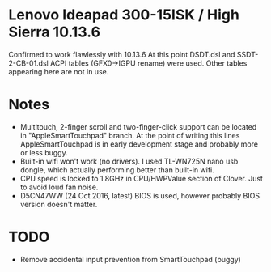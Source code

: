 Lenovo Ideapad 300-15ISK / High Sierra 10.13.6 
======================================
Confirmed to work flawlessly with 10.13.6
At this point DSDT.dsl and SSDT-2-CB-01.dsl ACPI tables (GFX0->IGPU rename) were used. Other tables appearing here are not in use.

Notes
=====
* Multitouch, 2-finger scroll and two-finger-click support can be located in "AppleSmartTouchpad" branch. At the point of writing this lines AppleSmartTouchpad is in early development stage and probably more or less buggy.
* Built-in wifi won't work (no drivers). I used TL-WN725N nano usb dongle, which actually performing better than built-in wifi.
* CPU speed is locked to 1.8GHz in CPU/HWPValue section of Clover. Just to avoid loud fan noise. 
* D5CN47WW (24 Oct 2016, latest) BIOS is used, however probably BIOS version doesn't matter.

TODO
====
* Remove accidental input prevention from SmartTouchpad (buggy)
